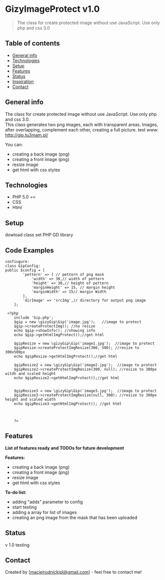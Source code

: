 # GizyImageProtect v1.0
> The class for create protected image without use JavaScript. Use only php and css 3.0


## Table of contents
* [General info](#general-info)
* [Technologies](#technologies)
* [Setup](#setup)
* [Features](#features)
* [Status](#status)
* [Inspiration](#inspiration)
* [Contact](#contact)

## General info
The class for create protected image without use JavaScript. Use only php and css 3.0.  
This class generates two png images, each with transparent areas. Images, after overlapping, complement each other, creating a full picture.
test www: http://gip.tu3mam.pl/

You can: 
* creating a back image (png)
* creating a front image (png)
* resize image 
* get html with css styles 

## Technologies
* PHP 5.0 =<
* CSS
* Html

## Setup
dowload class
set PHP GD library 

## Code Examples
```* GIP - Gizy Image Protection
confiugure:
class GipConfig:
public $config = [
        'pettern' => [ // pettern of png mask
            'width' => 30,// width of pettern
            'height' => 30,// height of pettern
            'marginHeight' => 15, // margin height
            'marginWidth' => 15// margin Width
        ],
        'dirImage' => 'srcImg',// directory for output png image
    ];

 <?php
    include 'Gip.php';
    $gip = new \gizyGip\Gip('image.jpg');   //image to protect
    $gip->createProtectImg(); //no resize
    echo $gip->showInfo(); //showing info 
    echo $gip->getHtmlImgProtect();//get html 

    $gipResize = new \gizyGip\Gip('image1.jpg');  //image to protect
    $gipResize->createProtectImgResize(300, 500); //resize to 300x500px
    echo $gipResize->getHtmlImgProtect();//get html 

    $gipResize2 = new \gizyGip\Gip('image2.jpg');  //image to protect
    $gipResize2->createProtectImgResize(300, null); //resize to 300px witdh and scaled height
    echo $gipResize2->getHtmlImgProtect();//get html 


    $gipResize3 = new \gizyGip\Gip('image3.jpg');  //image to protect
    $gipResize3->createProtectImgResize(null, 300); //resize to 300px height and scaled width
    echo $gipResize3->getHtmlImgProtect(); //get html 
    
    

    ?>
```

## Features
__List of features ready and TODOs for future development__

__Features:__
* creating a back image (png)
* creating a front image (png)
* resize image 
* get html with css styles 


__To-do list:__
* adding "adds" parameter to config 
* start testing
* adding a array for list of images
* creating an png image from the mask that has been uploaded

## Status
v 1.0 testing 

## Contact
Created by [maciejrudnickipl@gmail.com] - feel free to contact me!




